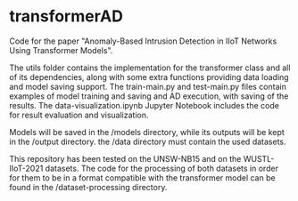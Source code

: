 # transformerAD
Code for the paper "Anomaly-Based Intrusion Detection in IIoT Networks Using Transformer Models". 

The utils folder contains the implementation for the transformer class and all of its dependencies, along with some extra functions providing data loading and model saving support. The train-main.py and test-main.py files contain examples of model training and saving and AD execution, with saving of the results. The data-visualization.ipynb Jupyter Notebook includes the code for result evaluation and visualization.

Models will be saved in the /models directory, while its outputs will be kept in the /output directory. the /data directory must contain the used datasets. 

This repository has been tested on the UNSW-NB15 and on the WUSTL-IIoT-2021 datasets. The code for the processing of both datasets in order for them to be in a format compatible with the transformer model can be found in the /dataset-processing directory.
